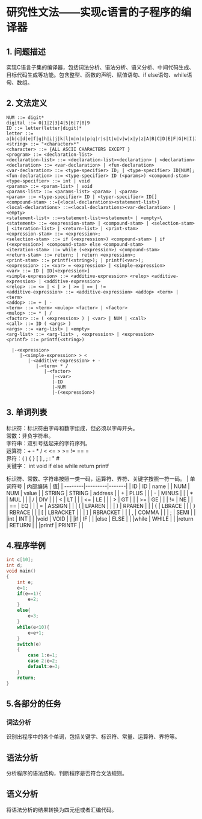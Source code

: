 # 研究性文法——实现c语言的子程序的编译器

## 1. 问题描述

实现C语言子集的编译器，包括词法分析、语法分析、语义分析、中间代码生成、目标代码生成等功能。包含整型、函数的声明、赋值语句、if else语句、while语句、数组。

## 2. 文法定义

```bnf
NUM ::= digit*
digital ::= 0|1|2|3|4|5|6|7|8|9
ID ::= letter(letter|digit)*
letter ::= a|b|c|d|e|f|g|h|i|j|k|l|m|n|o|p|q|r|s|t|u|v|w|x|y|z|A|B|C|D|E|F|G|H|I|J|K|L|M|N|O|P|Q|R|S|T|U|V|W|X|Y|Z
<string> ::= "<character>*"
<character> ::= {ALL ASCII CHARACTERS EXCEPT }
<program> ::= <declaration-list>
<declaration-list> ::= <declaration-list><declaration> | <declaration> 
<declaration> ::= <var-declaration> | <fun-declaration>
<var-declaration> ::= <type-specifier> ID; | <type-specifier> ID[NUM];
<fun-declaration> ::= <type-specifier> ID (<params>) <compound-stam>
<type-specifier> ::= int | void 
<params> ::= <param-list> | void
<params-list> ::= <params-list> <param> | <param>
<param> ::= <type-specifier> ID | <typer-specifier> ID[]
<compound-stam> ::={<local-declarations><statement-list>}
<local-declarations> ::=<local-declarations><var-declaration> | <empty>
<statement-list> ::=<statement-list><statement> | <empty>\
<statement> ::= <expression-stam> | <compound-stam> | <selection-stam> | <iteration-list> | <return-list> | <print-stam>
<expression-stam> ::= <expression>; 
<selection-stam> ::= if (<expression>) <compound-stam> | if (<expression>) <compound-stam> else <compound-stam>
<iteration-stam> ::= while (<expression>) <compound-stam>
<return-stam> ::= return; | return <expression>;
<print-stam> ::= printf(<string>); | printf(<var>);
<expression> ::= <var> = <expression> | <simple-expression>
<var> ::= ID | ID[<expression>] 
<simple-expression> ::= <additive-expression> <relop> <additive-expression> | <additive-expression>
<relop> ::= <= | < | > | >= | == | !=
<additive-expression> ::= <additive-expression> <addop> <term> | <term>
<addop> ::= + | -
<term> ::= <term> <mulop> <factor> | <factor>
<mulop> ::= * | /
<factor> ::= ( <expression> ) | <var> | NUM | <call>
<call> ::= ID ( <args> )
<args> ::= <arg-list> | <empty>
<arg-list> ::= <arg-list> , <expression> | <expression>
<printf> ::= printf(<string>)
```

```
  |-<expression>
     |-<simple-expression> > < 
        |-<additive-expression> + -
           |-<term> * /
              |-<factor>
                 |-<var>
                 |-ID
                 |-NUM
                 |-(<expression>)
```

## 3. 单词列表

标识符：标识符由字母和数字组成，但必须以字母开头。  
常数：非负字符串。  
字符串：双引号括起来的字符序列。  
运算符：+ - * / < <= > >= != == =  
界符：( ) { } [ ] , ; :  " #  
关键字： int void if else while return  printf

标识符、常数、字符串按照一类一码，运算符、界符、关键字按照一符一码。
| 单词符号 | 内部编码 | 值|
| --------|---------|-------|
| ID | ID | name |
| NUM | NUM | value |
| STRING | STRING | address |
| + | PLUS | |
| - | MINUS | |
| * | MUL | |
| / | DIV | |
| < | LT | |
| <= | LE | |
| > | GT | |
| >= | GE | |
| != | NE | |
| == | EQ | |
| = | ASSIGN | |
| ( | LPAREN | |
| ) | RPAREN | |
| { | LBRACE | |
| } | RBRACE | |
| [ | LBRACKET | |
| ] | RBRACKET | |
| , | COMMA | |
| ; | SEMI | |
|int | INT | |
|void | VOID | |
|if | IF | |
|else | ELSE | |
|while | WHILE | |
|return | RETURN | |
|printf | PRINTF | |



## 4.程序举例

```c
int c[10];
int d;
void main()
{
    int e;
    e=1;
    if(e==1){
        e=2;
    }
    else{
        e=3;
    }
    while(e<10){
        e=e+1;
    }
    switch(e)
    {
        case 1:e=1;
        case 2:e=2;
        default:e=3;
    }
    return;
}
```

## 5.各部分的任务

### 词法分析

识别出程序中的各个单词，包括关键字、标识符、常量、运算符、界符等。

## 语法分析

分析程序的语法结构，判断程序是否符合文法规则。

## 语义分析

将语法分析的结果转换为四元组或者汇编代码。